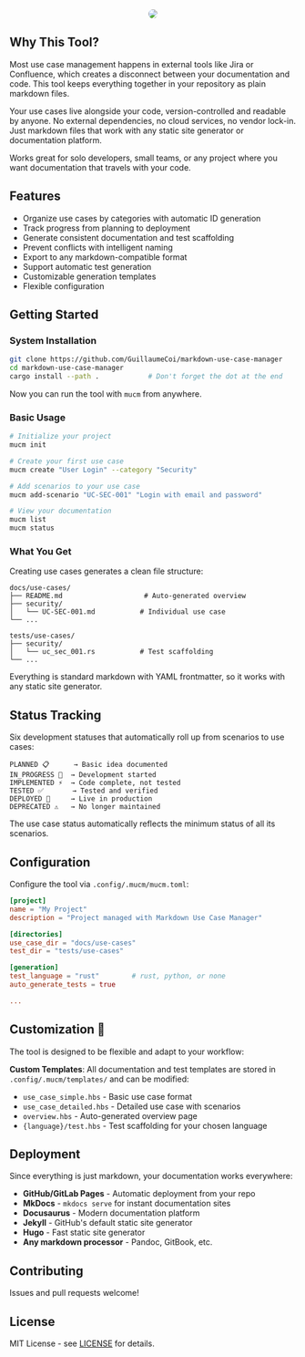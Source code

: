 
<div align="center">
  <img src="https://capsule-render.vercel.app/api?type=soft&color=0:667eea,100:764ba2&height=160&section=header&text=Markdown%20Use%20Case%20Manager&fontSize=42&fontColor=ffffff&fontAlignY=40&desc=Documentation%20that%20travels%20with%20your%20code&descSize=26&descAlignY=70" style="border-radius: 25px;">
</div>

## Why This Tool?

Most use case management happens in external tools like Jira or Confluence, which creates a disconnect between your documentation and code. This tool keeps everything together in your repository as plain markdown files.

Your use cases live alongside your code, version-controlled and readable by anyone. No external dependencies, no cloud services, no vendor lock-in. Just markdown files that work with any static site generator or documentation platform.

Works great for solo developers, small teams, or any project where you want documentation that travels with your code.

## Features

- Organize use cases by categories with automatic ID generation
- Track progress from planning to deployment
- Generate consistent documentation and test scaffolding  
- Prevent conflicts with intelligent naming
- Export to any markdown-compatible format
- Support automatic test generation
- Customizable generation templates
- Flexible configuration

## Getting Started

### System Installation

```bash
git clone https://github.com/GuillaumeCoi/markdown-use-case-manager
cd markdown-use-case-manager
cargo install --path .            # Don't forget the dot at the end
```

Now you can run the tool with `mucm` from anywhere.

### Basic Usage

```bash
# Initialize your project
mucm init

# Create your first use case  
mucm create "User Login" --category "Security"

# Add scenarios to your use case
mucm add-scenario "UC-SEC-001" "Login with email and password"

# View your documentation
mucm list
mucm status
```

### What You Get

Creating use cases generates a clean file structure:

```
docs/use-cases/
├── README.md                    # Auto-generated overview
├── security/
│   └── UC-SEC-001.md           # Individual use case 
└── ...

tests/use-cases/
├── security/
│   └── uc_sec_001.rs           # Test scaffolding 
└── ...
```

Everything is standard markdown with YAML frontmatter, so it works with any static site generator.

## Status Tracking

Six development statuses that automatically roll up from scenarios to use cases:

```
PLANNED 📋      → Basic idea documented
IN_PROGRESS 🔄  → Development started
IMPLEMENTED ⚡  → Code complete, not tested
TESTED ✅       → Tested and verified
DEPLOYED 🚀     → Live in production
DEPRECATED ⚠️   → No longer maintained
```

The use case status automatically reflects the minimum status of all its scenarios.

## Configuration

Configure the tool via `.config/.mucm/mucm.toml`:

```toml
[project]
name = "My Project"
description = "Project managed with Markdown Use Case Manager"

[directories]
use_case_dir = "docs/use-cases"
test_dir = "tests/use-cases"

[generation]
test_language = "rust"        # rust, python, or none
auto_generate_tests = true

...
```

## Customization 🎨

The tool is designed to be flexible and adapt to your workflow:

**Custom Templates**: All documentation and test templates are stored in `.config/.mucm/templates/` and can be modified:
- `use_case_simple.hbs` - Basic use case format
- `use_case_detailed.hbs` - Detailed use case with scenarios
- `overview.hbs` - Auto-generated overview page
- `{language}/test.hbs` - Test scaffolding for your chosen language

## Deployment

Since everything is just markdown, your documentation works everywhere:

- **GitHub/GitLab Pages** - Automatic deployment from your repo
- **MkDocs** - `mkdocs serve` for instant documentation sites  
- **Docusaurus** - Modern documentation platform
- **Jekyll** - GitHub's default static site generator
- **Hugo** - Fast static site generator
- **Any markdown processor** - Pandoc, GitBook, etc.

## Contributing

Issues and pull requests welcome!

## License

MIT License - see [LICENSE](LICENSE) for details.